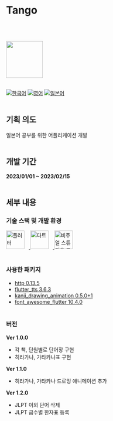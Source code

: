# Tango
<br><br>

<img src="https://i.ibb.co/CPZbp2y/upscale-tango-removebg.png" width="100" height="100">
<br><br>


[![한국어](https://img.shields.io/badge/Language-Korean-blueviolet?style=for-the-badge)](README.md)&nbsp;[![영어](https://img.shields.io/badge/Language-English-blueviolet?style=for-the-badge)](README.en-US.md)&nbsp;[![일본어](https://img.shields.io/badge/Language-Japanese-blueviolet?style=for-the-badge)](README.ja-JP.md)
<br><br>


## 기획 의도
일본어 공부를 위한 어플리케이션 개발
<br><br>

## 개발 기간
**2023/01/01 ~ 2023/02/15**
<br><br>

## 세부 내용
### 기술 스택 및 개발 환경
<a href="https://flutter.dev" target="_blank" rel="noreferrer">
<img src="https://www.vectorlogo.zone/logos/flutterio/flutterio-icon.svg"alt="플러터" title="플러터" width="50"/></a>&nbsp;&nbsp;&nbsp;<a href="https://dart.dev" target="_blank" rel="noreferrer">
<img src="https://www.vectorlogo.zone/logos/dartlang/dartlang-icon.svg"alt="다트" title="다트" width="50"/></a>&nbsp;&nbsp;&nbsp;<a href="https://dart.dev" target="_blank" rel="noreferrer">
<img src="https://cdn.jsdelivr.net/gh/devicons/devicon/icons/vscode/vscode-original.svg"alt="비주얼 스튜디오 코드" title="Visual Studio Code" width="50"/></a>
<br><br>

### 사용한 패키지
- [http 0.13.5](https://pub.dev/packages/http)
- [flutter_tts 3.6.3](https://pub.dev/packages/flutter_tts)
- [kanji_drawing_animation 0.5.0+1](https://pub.dev/packages/kanji_drawing_animation)
- [font_awesome_flutter 10.4.0](https://pub.dev/packages/font_awesome_flutter)
<br><br>

### 버전
**Ver 1.0.0**
- 각 책, 단원별로 단어장 구현
- 히라가나, 가타카나표 구현

**Ver 1.1.0**
- 히라가나, 가타카나 드로잉 애니메이션 추가

**Ver 1.2.0**
- JLPT 이외 단어 삭제
- JLPT 급수별 한자표 등록
<br><br>